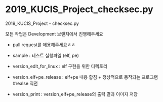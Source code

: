 # 2019_KUCIS_Project_checksec.py
2019_KUCIS_Project - checksec.py

모든 작업은 Development 브랜치에서 진행해주세요
* pull request를 애용해주세요ㅎㅎ

* sample : 테스트 실행파일 (elf, pe)
* version_edit_for_linux : elf 구현을 위한 디렉토리
* version_elf+pe_release : elf+pe 내용 합침 + 정상적으로 동작되는 프로그램 #realse 직전
* version_print : version_elf+pe_release의 출력 결과 이미지 저장
